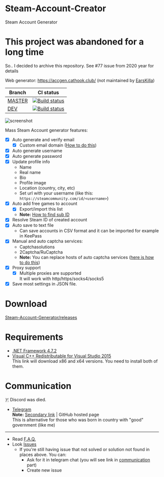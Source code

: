 # Steam-Account-Creator
Steam Account Generator

# This project was abandoned for a long time
So.. I decided to archive this repository. See #77 issue from 2020 year for details

Web generator: https://accgen.cathook.club/ (not maintained by [EarsKilla](https://github.com/EarsKilla))

|Branch|CI status|
|------|---------|
|[MASTER](https://github.com/EarsKilla/Steam-Account-Generator/tree/master)|[![Build status](https://ci.appveyor.com/api/projects/status/b60sjwtl69ln5ir6/branch/master?svg=true)](https://ci.appveyor.com/project/EarsKilla/steam-account-generator/branch/master)|
|[DEV](https://github.com/EarsKilla/Steam-Account-Generator/tree/dev)|[![Build status](https://ci.appveyor.com/api/projects/status/b60sjwtl69ln5ir6/branch/dev?svg=true)](https://ci.appveyor.com/project/EarsKilla/steam-account-generator/branch/dev)|

![screenshot](https://i.vgy.me/cgb0Bo.png)

Mass Steam Account generator features:
- [x] Auto generate and verify email
  - [x] Custom email domain ([How to do this](https://github.com/EarsKilla/Steam-Account-Generator/wiki/Using-custom-mail-domain))
- [x] Auto generate username
- [x] Auto generate password
- [x] Update profile info
  - Name
  - Real name
  - Bio
  - Profile image
  - Location (country, city, etc)
  - Set url with your username (like this: `https://steamcommunity.com/id/<username>`)
- [x] Auto add free games to account
  - [x] Export/import this list
  - **Note:** [How to find sub ID](https://github.com/EarsKilla/Steam-Account-Generator/wiki/Find-sub-ID)
- [x] Resolve Steam ID of created account
- [x] Auto save to text file
  - Can save accounts in CSV format and it can be imported for example in KeePass
- [x] Manual and auto captcha services:
  - Captchasolutions
  - 2Captcha/RuCaptcha
  - **Note:** You can replace hosts of auto captcha services ([here is how to do this](https://github.com/EarsKilla/Steam-Account-Generator/releases/tag/v1.1.2-pre3))
- [x] Proxy support
  - [x] Multiple proxies are supported  
It will work with http/https/socks4/socks5
- [x] Save most settings in JSON file.

# Download
[Steam-Account-Generator/releases](https://github.com/EarsKilla/Steam-Account-Generator/releases)

# Requirements
- [.NET Framework 4.7.2](https://dotnet.microsoft.com/download/dotnet-framework-runtime/net472)
- [Visual C++ Redistributable for Visual Studio 2015](https://www.microsoft.com/en-us/download/details.aspx?id=48145)  
  This link will download x86 and x64 versions. You need to install both of them.

# Communication
🇫 Discord was died.  
- [Telegram](https://t.me/joinchat/KlzcPlIIzac3vF3ZjC2SrA)  
  **Note:** [Secondary link](https://onem3.cf/sac/) | GitHub hosted page  
  This is alternative for those who was born in country with "good" government (like me)
---
- Read [F.A.Q.](https://github.com/EarsKilla/Steam-Account-Generator/wiki/F.A.Q.)
- Look [Issues](https://github.com/EarsKilla/Steam-Account-Generator/issues)
  - If you're still having issue that not solved or solution not found in places above. You can:
    - Ask for it in telegram chat (you will see link in [communication](#communication) part)
    - Create new issue

